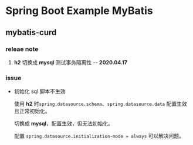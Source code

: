 # Spring Boot Example MyBatis

## mybatis-curd

### releae note

1. **h2** 切换成 **mysql** 测试事务隔离性 -- **2020.04.17**

### issue

- 初始化 sql 脚本不生效

  使用 **h2** 时`spring.datasource.schema`、`spring.datasource.data` 配置生效且正常初始化。

  切换成 **mysql**，配置生效，但无法初始化。

  配置 `spring.datasource.initialization-mode = always` 可以解决问题。